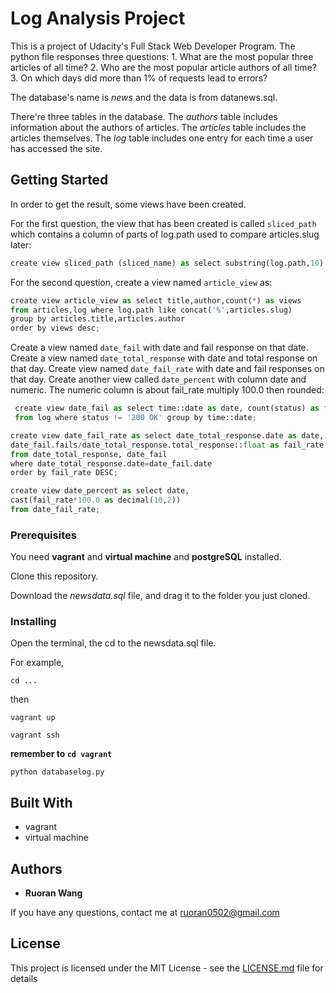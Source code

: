 # Log Analysis Project

This is a project of Udacity's Full Stack Web Developer Program. The python file responses three questions: 1. What are the most popular three articles of all time? 2. Who are the most popular article authors of all time? 3. On which days did more than 1% of requests lead to errors?

The database's name is *news* and the data is from datanews.sql.

There're three tables in the database. The *authors* table includes information about the authors of articles. The *articles* table includes the articles themselves. The *log* table includes one entry for each time a user has accessed the site.

## Getting Started

In order to get the result, some views have been created.

For the first question, the view that has been created is called `sliced_path` which contains a column of parts of log.path used to compare articles.slug later:

```python
create view sliced_path (sliced_name) as select substring(log.path,10) from log;
```

For the second question, create a view named `article_view` as:

```python
create view article_view as select title,author,count(*) as views
from articles,log where log.path like concat('%',articles.slug)
group by articles.title,articles.author
order by views desc;
```

 Create a view named `date_fail` with date and fail response on that date. Create a view named `date_total_response` with date and total response on that day. Create view named `date_fail_rate` with date and fail responses on that day. Create another view called `date_percent` with column date and numeric. The numeric column is about fail_rate multiply 100.0 then rounded:

```python
 create view date_fail as select time::date as date, count(status) as fails
 from log where status != '200 OK' group by time::date;
```

```python
create view date_fail_rate as select date_total_response.date as date,
date_fail.fails/date_total_response.total_response::float as fail_rate
from date_total_response, date_fail
where date_total_response.date=date_fail.date
order by fail_rate DESC;
```

```python
create view date_percent as select date,
cast(fail_rate*100.0 as decimal(10,2))
from date_fail_rate;
```


### Prerequisites

You need **vagrant** and **virtual machine** and **postgreSQL** installed.

Clone this repository.

Download the *newsdata.sql* file, and drag it to the folder you just cloned.

### Installing

Open the terminal, the cd to the newsdata.sql file.

For example,

```
cd ...
```

then

```
vagrant up
```

```
vagrant ssh
```
**remember to `cd vagrant`**
```
python databaselog.py
```

## Built With

* vagrant
* virtual machine

## Authors

* **Ruoran Wang**

If you have any questions, contact me at ruoran0502@gmail.com

## License

This project is licensed under the MIT License - see the [LICENSE.md](LICENSE.md) file for details
